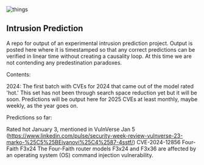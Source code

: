 ![things](/img/precrime.gif?raw=true "text")  
## Intrusion Prediction

A repo for output of an experimental intrusion prediction project. Output is posted here where it is timestamped so that any correct predictions can be verified in linear time without creating a causality loop. At this time we are not contending any predestination paradoxes.

Contents:

2024: The first batch with CVEs for 2024 that came out of the model rated 'hot.' This set has not been through search space reduction yet but it will be soon. Predictions will be output here for 2025 CVEs at least monthly, maybe weekly, as the year goes on.

Predictions so far:

Rated hot January 3, mentioned in VulnVerse Jan 5 (https://www.linkedin.com/pulse/security-week-review-vulnverse-23-marko-%25C5%25BEivanovi%25C4%2587-4sstf/)
CVE-2024-12856	Four-Faith	F3x24	The Four-Faith router models F3x24 and F3x36 are affected by an operating system (OS) command injection vulnerability.
